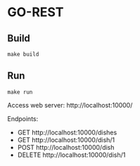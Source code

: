 # GO-REST

## Build

`make build`

## Run

`make run`

Access web server:
http://localhost:10000/

Endpoints:
- GET http://localhost:10000/dishes
- GET http://localhost:10000/dish/1
- POST http://localhost:10000/dish
- DELETE http://localhost:10000/dish/1